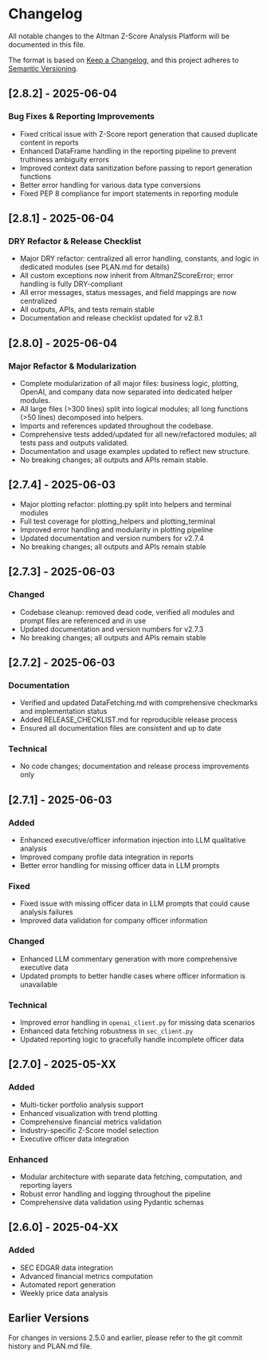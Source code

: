 # Changelog

All notable changes to the Altman Z-Score Analysis Platform will be documented in this file.

The format is based on [Keep a Changelog](https://keepachangelog.com/en/1.0.0/),
and this project adheres to [Semantic Versioning](https://semver.org/spec/v2.0.0.html).

## [2.8.2] - 2025-06-04

### Bug Fixes & Reporting Improvements
- Fixed critical issue with Z-Score report generation that caused duplicate content in reports
- Enhanced DataFrame handling in the reporting pipeline to prevent truthiness ambiguity errors
- Improved context data sanitization before passing to report generation functions
- Better error handling for various data type conversions
- Fixed PEP 8 compliance for import statements in reporting module

## [2.8.1] - 2025-06-04

### DRY Refactor & Release Checklist
- Major DRY refactor: centralized all error handling, constants, and logic in dedicated modules (see PLAN.md for details)
- All custom exceptions now inherit from AltmanZScoreError; error handling is fully DRY-compliant
- All error messages, status messages, and field mappings are now centralized
- All outputs, APIs, and tests remain stable
- Documentation and release checklist updated for v2.8.1

## [2.8.0] - 2025-06-04

### Major Refactor & Modularization
- Complete modularization of all major files: business logic, plotting, OpenAI, and company data now separated into dedicated helper modules.
- All large files (>300 lines) split into logical modules; all long functions (>50 lines) decomposed into helpers.
- Imports and references updated throughout the codebase.
- Comprehensive tests added/updated for all new/refactored modules; all tests pass and outputs validated.
- Documentation and usage examples updated to reflect new structure.
- No breaking changes; all outputs and APIs remain stable.

## [2.7.4] - 2025-06-03
- Major plotting refactor: plotting.py split into helpers and terminal modules
- Full test coverage for plotting_helpers and plotting_terminal
- Improved error handling and modularity in plotting pipeline
- Updated documentation and version numbers for v2.7.4
- No breaking changes; all outputs and APIs remain stable

## [2.7.3] - 2025-06-03

### Changed
- Codebase cleanup: removed dead code, verified all modules and prompt files are referenced and in use
- Updated documentation and version numbers for v2.7.3
- No breaking changes; all outputs and APIs remain stable

## [2.7.2] - 2025-06-03

### Documentation
- Verified and updated DataFetching.md with comprehensive checkmarks and implementation status
- Added RELEASE_CHECKLIST.md for reproducible release process
- Ensured all documentation files are consistent and up to date

### Technical
- No code changes; documentation and release process improvements only

## [2.7.1] - 2025-06-03

### Added
- Enhanced executive/officer information injection into LLM qualitative analysis
- Improved company profile data integration in reports
- Better error handling for missing officer data in LLM prompts

### Fixed
- Fixed issue with missing officer data in LLM prompts that could cause analysis failures
- Improved data validation for company officer information

### Changed
- Enhanced LLM commentary generation with more comprehensive executive data
- Updated prompts to better handle cases where officer information is unavailable

### Technical
- Improved error handling in `openai_client.py` for missing data scenarios
- Enhanced data fetching robustness in `sec_client.py`
- Updated reporting logic to gracefully handle incomplete officer data

## [2.7.0] - 2025-05-XX

### Added
- Multi-ticker portfolio analysis support
- Enhanced visualization with trend plotting
- Comprehensive financial metrics validation
- Industry-specific Z-Score model selection
- Executive officer data integration

### Enhanced
- Modular architecture with separate data fetching, computation, and reporting layers
- Robust error handling and logging throughout the pipeline
- Comprehensive data validation using Pydantic schemas

## [2.6.0] - 2025-04-XX

### Added
- SEC EDGAR data integration
- Advanced financial metrics computation
- Automated report generation
- Weekly price data analysis

## Earlier Versions

For changes in versions 2.5.0 and earlier, please refer to the git commit history and PLAN.md file.
